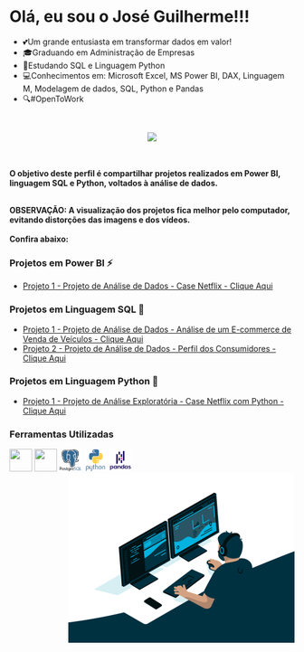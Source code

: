 # Olá, eu sou o José Guilherme!!!


- 💕Um grande entusiasta em transformar dados em valor!
- 🎓Graduando em Administração de Empresas
- 🚀Estudando SQL e Linguagem Python
- 💻Conhecimentos em: Microsoft Excel, MS Power BI, DAX, Linguagem M, Modelagem de dados, SQL, Python e Pandas
- 🔍#OpenToWork

<br />

<div align= 'center'>

![](https://komarev.com/ghpvc/?username=jguilhermeex&style=for-the-badge)

</div>

<br />

 **O objetivo deste perfil é compartilhar projetos realizados em Power BI, linguagem SQL e Python, voltados à análise de dados.**
 <br />
 <br />

**OBSERVAÇÃO: A visualização dos projetos fica melhor pelo computador, evitando distorções das imagens e dos vídeos.**
 <br />
 <br />
**Confira abaixo:**

 ### Projetos em Power BI ⚡
 - [Projeto 1 - Projeto de Análise de Dados - Case Netflix - Clique Aqui](https://github.com/jguilhermeex/powerbi.git)
 
 ### Projetos em Linguagem SQL 💾                                                                                                                                   
 - [Projeto 1 - Projeto de Análise de Dados - Análise de um E-commerce de Venda de Veículos - Clique Aqui](https://github.com/jguilhermeex/PortfolioSQL-02.git)
 - [Projeto 2 - Projeto de Análise de Dados - Perfil dos Consumidores - Clique Aqui](https://github.com/jguilhermeex/PortfolioSQL-03.git)

 ### Projetos em Linguagem Python 🐍
 
- [Projeto 1  - Projeto de Análise Exploratória - Case Netflix com Python - Clique Aqui](https://github.com/jguilhermeex/Python_Pandas.git)


### Ferramentas Utilizadas
 <div>
<img src="https://github.com/sempostma/office365-icons/blob/master/png/1024/excel.png"width="40" height=40"/>
<img src="https://github.com/microsoft/PowerBI-Icons/blob/main/PNG/Power-BI.png"width="40" height=40"/>
<img src="https://github.com/devicons/devicon/blob/master/icons/postgresql/postgresql-original-wordmark.svg" width="40" height=40"/>
<img src="https://github.com/devicons/devicon/blob/master/icons/python/python-original-wordmark.svg" width="40" height=40 "/>
<img src="https://github.com/devicons/devicon/blob/master/icons/pandas/pandas-original-wordmark.svg" width="40" height=40"/>


 
  
<div style="display: flex; justify-content: space-between;"> <br>
  <img align="left"height="300" alt="coding-time" src="code.gif">

   
   
   
   

      


   







